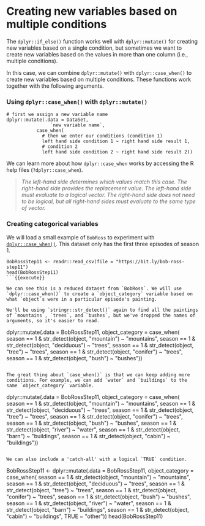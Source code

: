 # Creating new variables based on multiple conditions

The `dplyr::if_else()` function works well with `dplyr::mutate()` for creating new variables based on a single condition, but sometimes we want to create new variables based on the values in more than one column (i.e., multiple conditions). 

In this case, we can combine `dplyr::mutate()` with `dplyr::case_when()` to create new variables based on multiple conditions. These functions work together with the following arguments. 

### Using `dplyr::case_when()` with `dplyr::mutate()`

```
# first we assign a new variable name
dplyr::mutate(.data = DataSet, 
                `new variable name`, 
           case_when(
             # then we enter our conditions (condition 1)
             left hand side condition 1 ~ right hand side result 1,
             # condition 2 
             left hand side condition 2 ~ right hand side result 2))
```

We can learn more about how `dplyr::case_when` works by accessing the R help files (`?dplyr::case_when`).

> *The left-hand side determines which values match this case. The right-hand side provides the replacement value. The left-hand side must evaluate to a logical vector. The right-hand side does not need to be logical, but all right-hand sides must evaluate to the same type of vector.* 

### Creating categorical variables

We will load a small example of `BobRoss` to experiment with [`dplyr::case_when()`](https://dplyr.tidyverse.org/reference/case_when.html). This dataset only has the first three episodes of season 1.

```
BobRossStep11 <- readr::read_csv(file = "https://bit.ly/bob-ross-step11")
head(BobRossStep11)
```{{execute}}

We can see this is a reduced dataset from `BobRoss`. We will use `dplyr::case_when()` to create a `object_category` variable based on what `object`s were in a particular episode's painting. 

We'll be using `stringr::str_detect()` again to find all the paintings of `mountains`, `trees`, and `bushes`, but we've dropped the names of arguments, so it's easier to read. 

```
dplyr::mutate(.data = BobRossStep11, 
          object_category = case_when(
              season == 1 & str_detect(object, "mountain") ~ "mountains",
              season == 1 & str_detect(object, "deciduous") ~ "trees",
              season == 1 & str_detect(object, "tree") ~ "trees",
              season == 1 & str_detect(object, "conifer") ~ "trees",
              season == 1 & str_detect(object, "bush") ~ "bushes"))
```{{execute}}

The great thing about `case_when()` is that we can keep adding more conditions. For example, we can add `water` and `buildings` to the same `object_category` variable. 

```
dplyr::mutate(.data = BobRossStep11, 
          object_category = case_when(
              season == 1 & str_detect(object, "mountain") ~ "mountains",
              season == 1 & str_detect(object, "deciduous") ~ "trees",
              season == 1 & str_detect(object, "tree") ~ "trees",
              season == 1 & str_detect(object, "conifer") ~ "trees",
              season == 1 & str_detect(object, "bush") ~ "bushes",
              season == 1 & str_detect(object, "river") ~ "water",
              season == 1 & str_detect(object, "barn") ~ "buildings",
              season == 1 & str_detect(object, "cabin") ~ "buildings"))
```{{execute}}

We can also include a 'catch-all' with a logical `TRUE` condition.

```
BobRossStep11 <- dplyr::mutate(.data = BobRossStep11, 
          object_category = case_when(
              season == 1 & str_detect(object, "mountain") ~ "mountains",
              season == 1 & str_detect(object, "deciduous") ~ "trees",
              season == 1 & str_detect(object, "tree") ~ "trees",
              season == 1 & str_detect(object, "conifer") ~ "trees",
              season == 1 & str_detect(object, "bush") ~ "bushes",
              season == 1 & str_detect(object, "river") ~ "water",
              season == 1 & str_detect(object, "barn") ~ "buildings",
              season == 1 & str_detect(object, "cabin") ~ "buildings",
              TRUE ~ "other"))
head(BobRossStep11)
```{{execute}}



